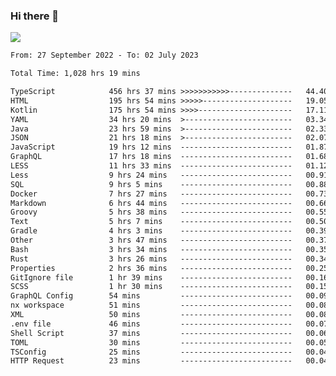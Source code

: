 ### Hi there 👋

<!--<a href="https://github.com/search?o=desc&q=author%3Abushiyi&s=committer-date&type=Commits">-->
<!--    <img align="center" height = "178" src="https://github-readme-stats.vercel.app/api?username=bushiyi&count_private=true&show_icons=true&theme=noctis_minimus&hide=contribs&include_all_commits=true" />-->
<!--</a>-->
<!--<a href="https://github.com/bushiyi?tab=repositories">-->
<!--    <img align="center" height = "178" src="https://github-readme-stats.vercel.app/api/top-langs/?username=bushiyi&count_private=true&theme=noctis_minimus" />-->
<!--</a>-->
 
<!-- [![Ashutosh's github activity graph](https://activity-graph.herokuapp.com/graph?username=bushiyi&theme=react&bg_color=1B2932&point=698B69&line=698B69)](https://github.com/ashutosh00710/github-readme-activity-graph)
 -->


![](https://raw.githubusercontent.com/bushiyi/bushiyi/master/assets/github-contribution-grid-snake.svg)

<!--START_SECTION:waka-->

```txt
From: 27 September 2022 - To: 02 July 2023

Total Time: 1,028 hrs 19 mins

TypeScript            456 hrs 37 mins >>>>>>>>>>>--------------   44.40 %
HTML                  195 hrs 54 mins >>>>>--------------------   19.05 %
Kotlin                175 hrs 54 mins >>>>---------------------   17.11 %
YAML                  34 hrs 20 mins  >------------------------   03.34 %
Java                  23 hrs 59 mins  >------------------------   02.33 %
JSON                  21 hrs 18 mins  >------------------------   02.07 %
JavaScript            19 hrs 12 mins  -------------------------   01.87 %
GraphQL               17 hrs 18 mins  -------------------------   01.68 %
LESS                  11 hrs 33 mins  -------------------------   01.12 %
Less                  9 hrs 24 mins   -------------------------   00.91 %
SQL                   9 hrs 5 mins    -------------------------   00.88 %
Docker                7 hrs 27 mins   -------------------------   00.73 %
Markdown              6 hrs 44 mins   -------------------------   00.66 %
Groovy                5 hrs 38 mins   -------------------------   00.55 %
Text                  5 hrs 7 mins    -------------------------   00.50 %
Gradle                4 hrs 3 mins    -------------------------   00.39 %
Other                 3 hrs 47 mins   -------------------------   00.37 %
Bash                  3 hrs 34 mins   -------------------------   00.35 %
Rust                  3 hrs 26 mins   -------------------------   00.34 %
Properties            2 hrs 36 mins   -------------------------   00.25 %
GitIgnore file        1 hr 39 mins    -------------------------   00.16 %
SCSS                  1 hr 30 mins    -------------------------   00.15 %
GraphQL Config        54 mins         -------------------------   00.09 %
nx workspace          51 mins         -------------------------   00.08 %
XML                   50 mins         -------------------------   00.08 %
.env file             46 mins         -------------------------   00.07 %
Shell Script          37 mins         -------------------------   00.06 %
TOML                  30 mins         -------------------------   00.05 %
TSConfig              25 mins         -------------------------   00.04 %
HTTP Request          23 mins         -------------------------   00.04 %
```

<!--END_SECTION:waka-->

